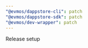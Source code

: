 ```yaml
---
"@evmos/dappstore-cli": patch
"@evmos/dappstore-sdk": patch
"@evmos/dev-wrapper": patch
---
```


Release setup
